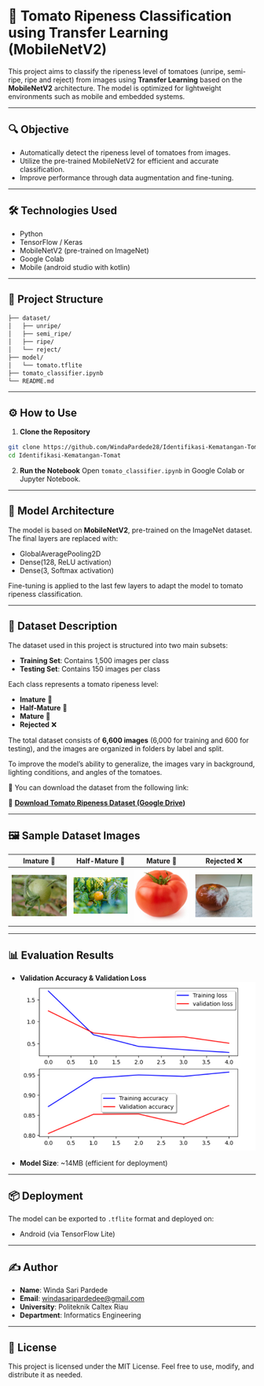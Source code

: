# 🍅 Tomato Ripeness Classification using Transfer Learning (MobileNetV2)

This project aims to classify the ripeness level of tomatoes (unripe, semi-ripe, ripe and reject) from images using **Transfer Learning** based on the **MobileNetV2** architecture. The model is optimized for lightweight environments such as mobile and embedded systems.

---

## 🔍 Objective

- Automatically detect the ripeness level of tomatoes from images.
- Utilize the pre-trained MobileNetV2 for efficient and accurate classification.
- Improve performance through data augmentation and fine-tuning.

---

## 🛠️ Technologies Used

- Python
- TensorFlow / Keras
- MobileNetV2 (pre-trained on ImageNet)
- Google Colab
- Mobile (android studio with kotlin)

---

## 📁 Project Structure

```plaintext
├── dataset/
│   ├── unripe/
│   ├── semi_ripe/
│   ├── ripe/
│   └── reject/
├── model/
│   └── tomato.tflite
├── tomato_classifier.ipynb
└── README.md
```

---

## ⚙️ How to Use

1. **Clone the Repository**

```bash
git clone https://github.com/WindaPardede28/Identifikasi-Kematangan-Tomat.git
cd Identifikasi-Kematangan-Tomat
```

2. **Run the Notebook**
   Open `tomato_classifier.ipynb` in Google Colab or Jupyter Notebook.

---

## 🧠 Model Architecture

The model is based on **MobileNetV2**, pre-trained on the ImageNet dataset. The final layers are replaced with:

- GlobalAveragePooling2D
- Dense(128, ReLU activation)
- Dense(3, Softmax activation)

Fine-tuning is applied to the last few layers to adapt the model to tomato ripeness classification.

---

## 🧾 Dataset Description

The dataset used in this project is structured into two main subsets:

- **Training Set**: Contains 1,500 images per class
- **Testing Set**: Contains 150 images per class

Each class represents a tomato ripeness level:

- **Imature** 🍏
- **Half-Mature** 🍊
- **Mature** 🍅
- **Rejected** ❌

The total dataset consists of **6,600 images** (6,000 for training and 600 for testing), and the images are organized in folders by label and split.

To improve the model’s ability to generalize, the images vary in background, lighting conditions, and angles of the tomatoes.

📁 You can download the dataset from the following link:

🔗 **[Download Tomato Ripeness Dataset (Google Drive)](https://bit.ly/DatasetTomat)**

---

## 🖼️ Sample Dataset Images

| Imature 🍏                                   | Half-Mature 🍊                                  | Mature 🍅                                  | Rejected ❌                                |
| -------------------------------------------- | ----------------------------------------------- | ------------------------------------------ | ------------------------------------------ |
| <img src="images/immature.jpg" width="180"/> | <img src="images/half-mature.jpg" width="180"/> | <img src="images/mature.jpg" width="180"/> | <img src="images/reject.jpg" width="180"/> |

---

## 📊 Evaluation Results

- **Validation Accuracy & Validation Loss**  
  <img src="images/akurasi.png" style="max-width: 100%; height: auto;" />

- **Model Size**: ~14MB (efficient for deployment)

---

## 📦 Deployment

The model can be exported to `.tflite` format and deployed on:

- Android (via TensorFlow Lite)

---

## ✍️ Author

- **Name**: Winda Sari Pardede
- **Email**: windasaripardedee@gmail.com
- **University**: Politeknik Caltex Riau
- **Department**: Informatics Engineering

---

## 📄 License

This project is licensed under the MIT License. Feel free to use, modify, and distribute it as needed.
